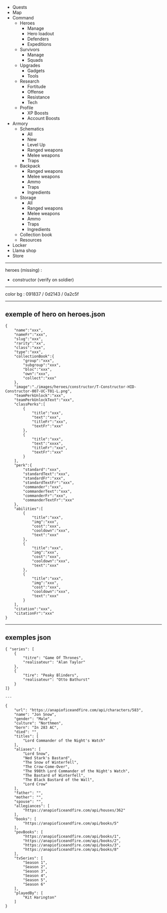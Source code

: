 - Quests
- Map
- Command
    - Heroes
        - Manage
        - Hero loadout
        - Defenders
        - Expeditions
    - Survivors
        - Manage
        - Squads
    - Upgrades
        - Gadgets
        - Tools
    - Research
        - Fortitude
        - Offense
        - Resistance
        - Tech
    - Profile
        - XP Boosts
        - Account Boosts
- Armory
    - Schematics
        - All
        - New
        - Level Up
        - Ranged weapons
        - Melee weapons
        - Traps
    - Backpack
        - Ranged weapons
        - Melee weapons
        - Ammo
        - Traps
        - Ingredients
    - Storage
        - All
        - Ranged weapons
        - Melee weapons
        - Ammo
        - Traps
        - Ingredients
    - Collection book
    - Resources
- Locker
- Llama shop
- Store

---

heroes (missing) :
- constructor (verify on soldier)
    
---

color bg : 091837 / 0d2143 / 0a2c5f

---

## exemple of hero on heroes.json

    {
        "name":"xxx",
        "nameFr":"xxx",
        "slug":"xxx",
        "rarity":"xx",
        "class":"xxx",
        "type":"xxx",
        "collectionBook":{
            "group":"xxx",
            "subgroup":"xxx",
            "bloc":"xxx",
            "own":"xxx",
            "collect":"xxx"
        },
        "image":"./images/heroes/constructor/T-Constructor-HID-Constructor-007-UC-T01-L.png",
        "teamPerkUnlock":"xxx",
        "teamPerkUnlockText":"xxx",
        "classPerks":[
            {
                "title":"xxx",
                "text":"xxx",
                "titleFr":"xxx",
                "textFr":"xxx"
            },
            {
                "title":"xxx",
                "text":"xxxx",
                "titleFr":"xxx",
                "textFr":"xxx"
            }
        ],
        "perk":{
            "standard":"xxx",
            "standardText":"xxx",
            "standardFr":"xxx",
            "standardTextFr":"xxx",
            "commander":"xxx",
            "commanderText":"xxx",
            "commanderFr":"xxx",
            "commanderTextFr":"xxx"
        },
        "abilities":[
            {
                "title":"xxx",
                "img":"xxx",
                "cost":"xxx",
                "cooldown":"xxx",
                "text":"xxx"
            },
            {
                "title":"xxx",
                "img":"xxx",
                "cost":"xxx",
                "cooldown":"xxx",
                "text":"xxx"
            },
            {
                "title":"xxx",
                "img":"xxx",
                "cost":"xxx",
                "cooldown":"xxx",
                "text":"xxx"
            }
        ],
        "citation":"xxx",
        "citationFr":"xxx"
    }

---

## exemples json
    { "series": [
        {
            "titre": "Game Of Thrones", 
            "realisateur": "Alan Taylor"
        },
        {
            "tire": "Peaky Blinders",
            "realisateur": "Otto Bathurst"
        }
    ]} 

    ---

    {
        "url": "https://anapioficeandfire.com/api/characters/583",
        "name": "Jon Snow",
        "gender": "Male",
        "culture": "Northmen",
        "born": "In 283 AC",
        "died": "",
        "titles": [
            "Lord Commander of the Night's Watch"
        ],
        "aliases": [
            "Lord Snow",
            "Ned Stark's Bastard",
            "The Snow of Winterfell",
            "The Crow-Come-Over",
            "The 998th Lord Commander of the Night's Watch",
            "The Bastard of Winterfell",
            "The Black Bastard of the Wall",
            "Lord Crow"
        ],
        "father": "",
        "mother": "",
        "spouse": "",
        "allegiances": [
            "https://anapioficeandfire.com/api/houses/362"
        ],
        "books": [
            "https://anapioficeandfire.com/api/books/5"
        ],
        "povBooks": [
            "https://anapioficeandfire.com/api/books/1",
            "https://anapioficeandfire.com/api/books/2",
            "https://anapioficeandfire.com/api/books/3",
            "https://anapioficeandfire.com/api/books/8"
        ],
        "tvSeries": [
            "Season 1",
            "Season 2",
            "Season 3",
            "Season 4",
            "Season 5",
            "Season 6"
        ],
        "playedBy": [
            "Kit Harington"
        ]
    }